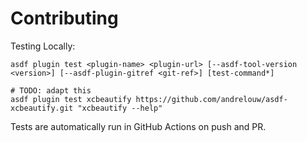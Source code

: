 # Contributing

Testing Locally:

```shell
asdf plugin test <plugin-name> <plugin-url> [--asdf-tool-version <version>] [--asdf-plugin-gitref <git-ref>] [test-command*]

# TODO: adapt this
asdf plugin test xcbeautify https://github.com/andrelouw/asdf-xcbeautify.git "xcbeautify --help"
```

Tests are automatically run in GitHub Actions on push and PR.

